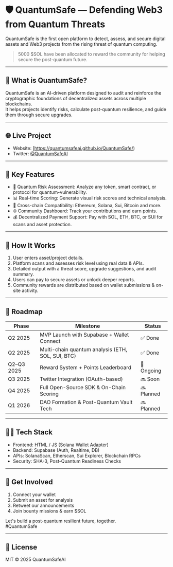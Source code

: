 # 🛡️ QuantumSafe — Defending Web3 from Quantum Threats

QuantumSafe is the first open platform to detect, assess, and secure digital assets and Web3 projects from the rising threat of quantum computing.

> 5000 $SOL have been allocated to reward the community for helping secure the post-quantum future.  

---

## 🚀 What is QuantumSafe?

QuantumSafe is an AI-driven platform designed to audit and reinforce the cryptographic foundations of decentralized assets across multiple blockchains.  
It helps projects identify risks, calculate post-quantum resilience, and guide them through secure upgrades.

---

## 🌐 Live Project

- Website: [https://quantumsafeai.github.io/QuantumSafe/)
- Twitter: [@QuantumSafeAI](https://x.com/QuantumSafeAi)

---

## 🧠 Key Features

- 🔬 Quantum Risk Assessment: Analyze any token, smart contract, or protocol for quantum-vulnerability.
- 📊 Real-time Scoring: Generate visual risk scores and technical analysis.
- 🧩 Cross-chain Compatibility: Ethereum, Solana, Sui, Bitcoin and more.
- 🌐 Community Dashboard: Track your contributions and earn points.
- 💰 Decentralized Payment Support: Pay with SOL, ETH, BTC, or SUI for scans and asset protection.

---

## 🎯 How It Works

1. User enters asset/project details.
2. Platform scans and assesses risk level using real data & APIs.
3. Detailed output with a threat score, upgrade suggestions, and audit summary.
4. Users can pay to secure assets or unlock deeper reports.
5. Community rewards are distributed based on wallet submissions & on-site activity.

---


## 📅 Roadmap

| Phase         | Milestone                                          | Status    |
|---------------|----------------------------------------------------|-----------|
| Q2 2025       | MVP Launch with Supabase + Wallet Connect         | ✅ Done    |
| Q2 2025       | Multi-chain quantum analysis (ETH, SOL, SUI, BTC) | ✅ Done    |
| Q2–Q3 2025    | Reward System + Points Leaderboard                 | 🚧 Ongoing |
| Q3 2025       | Twitter Integration (OAuth-based)                 | 🔜 Soon    |
| Q4 2025       | Full Open-Source SDK & On-Chain Scoring           | 🔜 Planned |
| Q1 2026       | DAO Formation & Post-Quantum Vault Tech           | 🔜 Planned |

---

## 🧑‍💻 Tech Stack

- Frontend: HTML / JS (Solana Wallet Adapter)
- Backend: Supabase (Auth, Realtime, DB)
- APIs: SolanaScan, Etherscan, Sui Explorer, Blockchain RPCs
- Security: SHA-3, Post-Quantum Readiness Checks

---

## 🙌 Get Involved

1. Connect your wallet  
2. Submit an asset for analysis  
3. Retweet our announcements  
4. Join bounty missions & earn $SOL  

Let's build a post-quantum resilient future, together.  
#QuantumSafe

---

## 📜 License

MIT © 2025 QuantumSafeAI
